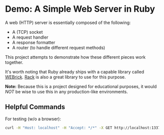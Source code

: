 # Demo: A Simple Web Server in Ruby

A web (HTTP) server is essentially composed of the following:

*   A (TCP) socket
*   A request handler
*   A response formatter
*   A router (to handle different request methods)

This project attempts to demonstrate how these different pieces work together.

It's worth noting that Ruby already ships with a capable library called [WEBrick](https://github.com/ruby/webrick).
[Rack](https://github.com/rack/rack) is also a great library to use for this purpose.

**Note:** Because this is a project designed for educational purposes, it would _NOT_ be wise to use this in any
production-like environments.

## Helpful Commands

For testing (w/o a browser):

```sh
curl -H "Host: localhost" -H "Accept: */*" -X GET http://localhost:1337
```
